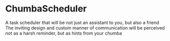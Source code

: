 # ChumbaScheduler
A task scheduler that will be not just an assistant to you, but also a friend The inviting design and custom manner of communication will be perceived not as a harsh reminder, but as hints from your chumba
